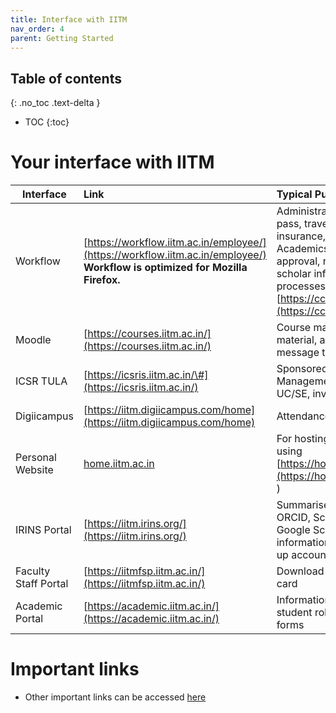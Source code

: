 ```yaml
---
title: Interface with IITM
nav_order: 4
parent: Getting Started
---
```

## Table of contents
{: .no_toc .text-delta } 
* TOC
{:toc}


# Your interface with IITM

| Interface | Link | Typical Purposes |
| ----- | :---- | :---- |
| Workflow | [https://workflow.iitm.ac.in/employee/](https://workflow.iitm.ac.in/employee/) **Workflow is optimized for Mozilla Firefox.**   | Administration: Leaves, housing, vehicle pass, travel, CPDA, reimbursement, insurance, purchase, dependent details <br> Academics: Grade upload, course approval, new course proposal, research scholar info For all workflow related processes \- [https://cc.iitm.ac.in/workflow/about.html](https://cc.iitm.ac.in/workflow/about.html) |
| Moodle | [https://courses.iitm.ac.in/](https://courses.iitm.ac.in/) | Course management- share course material, assignment submissions, bulk message to students of the course |
| ICSR TULA | [https://icsris.iitm.ac.in/\#](https://icsris.iitm.ac.in/) | Sponsored & Consultancy Projects Management: project staff appointments, UC/SE, invoice, imprest account |
| Digiicampus | [https://iitm.digiicampus.com/home](https://iitm.digiicampus.com/home) | Attendance |
| Personal Website | [home.iitm.ac.in](http://home.iitm.ac.in)  | For hosting personal website. (Set up using [https://home.iitm.ac.in/home/index.html](https://home.iitm.ac.in/home/index.html) ) |
| IRINS Portal | [https://iitm.irins.org/](https://iitm.irins.org/) | Summarises scholarly activities from ORCID, Scopus, Web of Science, and Google Scholar. Login to edit/ update information.  Contact librarian: 4951 to set up account |
| Faculty Staff Portal | [https://iitmfsp.iitm.ac.in/](https://iitmfsp.iitm.ac.in/)  | Download payslips, Form 16, insurance card |
| Academic Portal | [https://academic.iitm.ac.in/](https://academic.iitm.ac.in/) | Information on curriculum, courses, student roll list, academic circulars and forms |


# Important links
* Other important links can be accessed [here](https://cc.iitm.ac.in/links/)